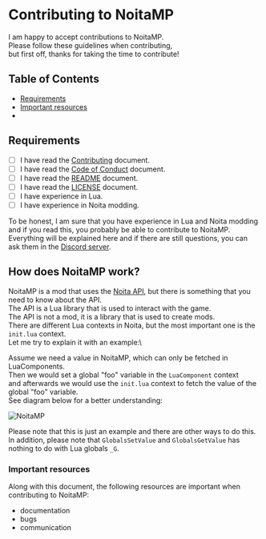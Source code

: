 # Contributing to NoitaMP
I am happy to accept contributions to NoitaMP.\
Please follow these guidelines when contributing,\
but first off, thanks for taking the time to contribute!

## Table of Contents
- [Requirements](#requirements)
- [Important resources](#important-resources)
- 

## Requirements
- [ ] I have read the [Contributing](CONTRIBUTING.md) document.
- [ ] I have read the [Code of Conduct](CODE_OF_CONDUCT.md) document.
- [ ] I have read the [README](README.md) document.
- [ ] I have read the [LICENSE](LICENSE) document.
- [ ] I have experience in Lua.
- [ ] I have experience in Noita modding.

To be honest, I am sure that you have experience in Lua and Noita modding and if you read this, you probably be able to contribute to NoitaMP.\
Everything will be explained here and if there are still questions, you can ask them in the [Discord server](https://discord.gg/DhMurdcw4k).

## How does NoitaMP work?
NoitaMP is a mod that uses the [Noita API](https://noita.wiki.gg/wiki/Modding), but there is something that you need to know about the API.\
The API is a Lua library that is used to interact with the game.\
The API is not a mod, it is a library that is used to create mods.\
There are different Lua contexts in Noita, but the most important one is the `init.lua` context.\
Let me try to explain it with an example:\

Assume we need a value in NoitaMP, which can only be fetched in LuaComponents.\
Then we would set a global "foo" variable in the `LuaComponent` context\
and afterwards we would use the `init.lua` context to fetch the value of the global "foo" variable.\
See diagram below for a better understanding:

![NoitaMP](https://i.imgur.com/0Z7ZQ9M.png)


Please note that this is just an example and there are other ways to do this.
In addition, please note that `GlobalsSetValue` and `GlobalsGetValue` has nothing to do with Lua globals `_G`.

### Important resources
Along with this document, the following resources are important when contributing to NoitaMP:
- documentation
- bugs
- communication